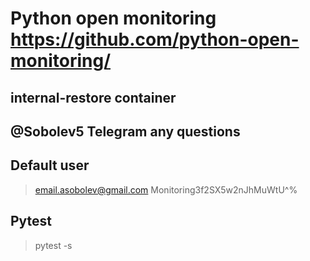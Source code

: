 # Python open monitoring https://github.com/python-open-monitoring/

## internal-restore container

## @Sobolev5 Telegram any questions

## Default user
> email.asobolev@gmail.com
> Monitoring3f2SX5w2nJhMuWtU^%

## Pytest
> pytest -s 



